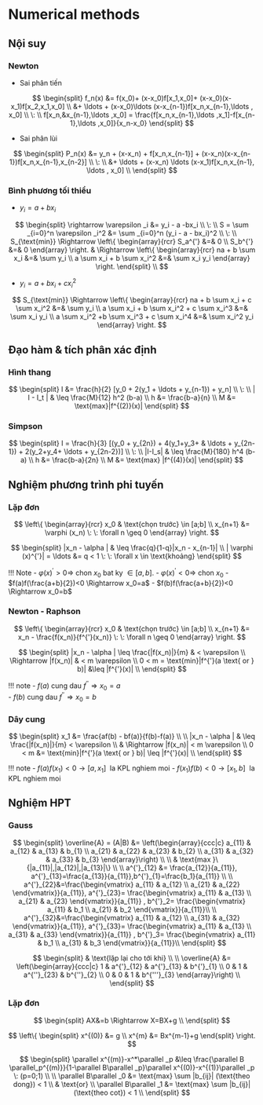 # Numerical methods
## Nội suy
### Newton

- Sai phân tiến

$$
\begin{split}
f_n(x) &= f(x_0)+ (x-x_0)f[x_1,x_0]+ (x-x_0)(x-x_1)f[x_2,x_1,x_0] \\
&+ \ldots + (x-x_0)\ldots (x-x_{n-1})f[x_n,x_{n-1},\ldots , x_0] \\
\: \\
f[x_n,&x_{n-1},\ldots ,x_0] = \frac{f[x_n,x_{n-1},\ldots ,x_1]-f[x_{n-1},\ldots ,x_0]}{x_n-x_0}
\end{split}
$$

- Sai phân lùi

$$
\begin{split}
P_n(x) &= y_n + (x-x_n) + f[x_n,x_{n-1}] + (x-x_n)(x-x_{n-1})f[x_n,x_{n-1},x_{n-2}] \\
\: \\
&+ \ldots + (x-x_n) \ldots (x-x_1)f[x_n,x_{n-1}, \ldots , x_0] \\
\end{split}
$$

### Bình phương tối thiểu

- $y_i = a + bx_i$

$$
\begin{split}
\rightarrow \varepsilon _i &= y_i - a -bx_i \\
\: \\
S = \sum _{i=0}^n \varepsilon _i^2 &= \sum _{i=0}^n (y_i - a - bx_i)^2 \\
\: \\
S_{\text{min}} \Rightarrow
\left\{
  \begin{array}{rcr}
  S_a^{'} &=& 0 \\
  S_b^{'} &=& 0
  \end{array}
\right.
& \Rightarrow
\left\{
  \begin{array}{rcr}
  na + b \sum x_i &=& \sum y_i \\
  a \sum x_i + b \sum x_i^2 &=& \sum x_i y_i
  \end{array}
\right.
\end{split} \\
$$

- $y_i = a +bx_i +cx_i^2$

$$
S_{\text{min}} \Rightarrow
\left\{
  \begin{array}{rcr}
  na + b \sum x_i + c \sum x_i^2 &=& \sum y_i \\
  a \sum x_i + b \sum x_i^2 + c \sum x_i^3 &=& \sum x_i y_i \\
  a \sum x_i^2 +b \sum x_i^3 + c \sum x_i^4 &=& \sum x_i^2 y_i
  \end{array}
\right.
$$

## Đạo hàm & tích phân xác định
### Hình thang

$$
\begin{split}
I &= \frac{h}{2} [y_0 + 2(y_1 + \ldots + y_{n-1}) + y_n] \\
\: \\
| I - I_t | & \leq \frac{M}{12} h^2 (b-a) \\
h &= \frac{b-a}{n} \\
M &= \text{max}|f^{(2)}(x)|
\end{split}
$$

### Simpson

$$
\begin{split}
I = \frac{h}{3} [(y_0 + y_{2n}) + 4(y_1+y_3+ & \ldots + y_{2n-1}) + 2(y_2+y_4+ \ldots + y_{2n-2})] \\
\: \\
|I-I_s| & \leq \frac{M}{180} h^4 (b-a) \\
h &= \frac{b-a}{2n} \\
M &= \text{max} |f^{(4)}(x)|
\end{split}
$$

## Nghiệm phương trình phi tuyến
### Lặp đơn

$$
\left\{
  \begin{array}{rcr}
  x_0 & \text{chọn trước} \in [a;b] \\
  x_{n+1} &= \varphi (x_n) \: \: \forall n \geq 0
  \end{array}
\right.
$$

$$
\begin{split}
|x_n - \alpha | & \leq \frac{q}{1-q}|x_n - x_{n-1}| \\
| \varphi (x)^{'}| = \ldots &= q < 1 \: \: \forall x \in \text{khoảng}
\end{split}
$$

!!! Note
    - $\varphi (x)^{'}>0 \Rightarrow$ chon $x_0$ bat ky $\in [a,b]$.
    - $\varphi (x)^{'}<0 \Rightarrow$ chon $x_0$
    - $f(a)f(\frac{a+b}{2})<0 \Rightarrow x_0=a$
    - $f(b)f(\frac{a+b}{2})<0 \Rightarrow x_0=b$

### Newton - Raphson

$$
\left\{
  \begin{array}{rcr}
  x_0 & \text{chọn trước} \in [a;b] \\
  x_{n+1} &= x_n - \frac{f(x_n)}{f^{'}(x_n)} \: \: \forall n \geq 0
  \end{array}
\right.
$$

$$
\begin{split}
|x_n - \alpha | \leq \frac{|f(x_n)|}{m} & < \varepsilon \\
\Rightarrow |f(x_n)| & < m \varepsilon \\
0 < m = \text{min}|f^{'}(a \text{ or } b)| &\leq |f^{'}(x)| \\
\end{split}
$$

!!! note
    - $f(a)$ cung dau $f^{''} \Rightarrow x_0=a$ <br/>
    - $f(b)$ cung dau $f^{''} \Rightarrow x_0=b$ <br/>

### Dây cung

$$
\begin{split}
x_1 &= \frac{af(b) - bf(a)}{f(b)-f(a)} \\
\\
|x_n - \alpha | & \leq \frac{|f(x_n)|}{m} < \varepsilon \\
& \Rightarrow |f(x_n)| < m \varepsilon \\
0 < m &= \text{min}|f^{'}(a \text{ or } b)| \leq |f^{'}(x)| \\
\end{split}
$$

!!! note
    - $f(a)f(x_1) < 0 \rightarrow [a,x_1] \: \: \text{la KPL nghiem moi}$
    - $f(x_1)f(b) < 0 \rightarrow [x_1,b] \: \: \text{la KPL nghiem moi}$

## Nghiệm HPT

### Gauss

$$
\begin{split}
\overline{A} = (A|B) &= \left(\begin{array}{ccc|c}
a_{11} & a_{12} & a_{13} & b_{1} \\
a_{21} & a_{22} & a_{23} & b_{2} \\
a_{31} & a_{32} & a_{33} & b_{3}
\end{array}\right) \\
\\
& \text{max }\{|a_{11}|,|a_{12}|,|a_{13}|\} \\
\\
a^{'}_{12} &= \frac{a_{12}}{a_{11}}, a^{'}_{13}=\frac{a_{13}}{a_{11}},b^{'}_{1}=\frac{b_1}{a_{11}} \\
\\
a^{'}_{22}&=\frac{\begin{vmatrix} a_{11} & a_{12} \\ a_{21} & a_{22} \end{vmatrix}}{a_{11}}, a^{'}_{23}= \frac{\begin{vmatrix} a_{11} & a_{13} \\ a_{21} & a_{23} \end{vmatrix}}{a_{11}} , b^{'}_2= \frac{\begin{vmatrix} a_{11} & b_1 \\ a_{21} & b_2 \end{vmatrix}}{a_{11}}\\
\\
a^{'}_{32}&=\frac{\begin{vmatrix} a_{11} & a_{12} \\ a_{31} & a_{32} \end{vmatrix}}{a_{11}}, a^{'}_{33}= \frac{\begin{vmatrix} a_{11} & a_{13} \\ a_{31} & a_{33} \end{vmatrix}}{a_{11}} , b^{'}_3= \frac{\begin{vmatrix} a_{11} & b_1 \\ a_{31} & b_3 \end{vmatrix}}{a_{11}}\\
\end{split}
$$

$$
\begin{split}
& \text{lặp lại cho tới khi} \\
\\
\overline{A} &= \left(\begin{array}{ccc|c}
1 & a^{'}_{12} & a^{'}_{13} & b^{'}_{1} \\
0 & 1 & a^{''}_{23} & b^{''}_{2} \\
0 & 0 & 1 & b^{'''}_{3}
\end{array}\right) \\
\end{split}
$$

### Lặp đơn

$$
\begin{split}
AX&=b \Rightarrow X=BX+g \\
\end{split}
$$

$$
\left\{
  \begin{split}
  x^{(0)} &= g \\
  x^{m} &= Bx^{m-1}+g
  \end{split}
\right.
$$

$$
\begin{split}
\parallel x^{(m)}-x^*\parallel _p &\leq \frac{\parallel B \parallel_p^{(m)}}{1-\parallel B\parallel _p}\parallel x^{(0)}-x^{(1)}\parallel _p \: (p=0;1) \\
\\
\parallel B\parallel _0 &= \text{max} \sum |b_{ij}| (\text{theo dong}) < 1 \\
& \text{or} \\
\parallel B\parallel _1 &= \text{max} \sum |b_{ij}| (\text{theo cot}) < 1 \\
\end{split}
$$